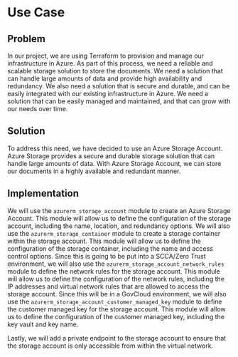 # Use Case

## Problem

In our project, we are using Terraform to provision and manage our infrastructure in Azure. As part of this process, we need a reliable and scalable storage solution to store the documents. We need a solution that can handle large amounts of data and provide high availability and redundancy. We also need a solution that is secure and durable, and can be easily integrated with our existing infrastructure in Azure. We need a solution that can be easily managed and maintained, and that can grow with our needs over time.

## Solution

To address this need, we have decided to use an Azure Storage Account. Azure Storage provides a secure and durable storage solution that can handle large amounts of data. With Azure Storage Account, we can store our documents in a highly available and redundant manner.

## Implementation

We will use the `azurerm_storage_account` module to create an Azure Storage Account. This module will allow us to define the configuration of the storage account, including the name, location, and redundancy options. We will also use the `azurerm_storage_container` module to create a storage container within the storage account. This module will allow us to define the configuration of the storage container, including the name and access control options. Since this is going to be put into a SCCA/Zero Trust environment, we will also use the `azurerm_storage_account_network_rules` module to define the network rules for the storage account. This module will allow us to define the configuration of the network rules, including the IP addresses and virtual network rules that are allowed to access the storage account. Since this will be in a GovCloud environment, we will also use the `azurerm_storage_account_customer_managed_key` module to define the customer managed key for the storage account. This module will allow us to define the configuration of the customer managed key, including the key vault and key name.

Lastly, we will add a private endpoint to the storage account to ensure that the storage account is only accessible from within the virtual network.
